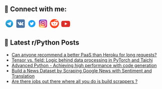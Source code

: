 ## 🔎 Connect with me:
[<img src="https://github.com/bullbesh/bullbesh/blob/main/images/Telegram.png" width="32" height="32" />](https://t.me/bullbesh)
[<img src="https://github.com/bullbesh/bullbesh/blob/main/images/VK.png" width="32" height="32" />](https://vk.com/bullbesh)
[<img src="https://github.com/bullbesh/bullbesh/blob/main/images/Twitter.png" width="32" height="32" />](https://twitter.com/bullbesh1)
[<img src="https://github.com/bullbesh/bullbesh/blob/main/images/Instagram.png" width="32" height="32" />](https://www.instagram.com/bullbesh)
[<img src="https://github.com/bullbesh/bullbesh/blob/main/images/Reddit.png" width="32" height="32" />](https://www.reddit.com/user/bullbesh)
[<img src="https://github.com/bullbesh/bullbesh/blob/main/images/YouTube.png" width="32" height="32" />](https://www.youtube.com/channel/UCtfjRs6uzgq5mfm8S06WTcg)

## 📕 Latest r/Python Posts
<!-- BLOG-POST-LIST:START -->
- [Can anyone recommend a better PaaS than Heroku for long requests?](https://www.reddit.com/r/Python/comments/wou0qe/can_anyone_recommend_a_better_paas_than_heroku/)
- [Tensor vs. field: Logic behind data processing in PyTorch and Taichi](https://www.reddit.com/r/Python/comments/wotzim/tensor_vs_field_logic_behind_data_processing_in/)
- [Advanced Python - Achieving high performance with code generation](https://www.reddit.com/r/Python/comments/wotygl/advanced_python_achieving_high_performance_with/)
- [Build a News Dataset by Scraping Google News with Sentiment and Translation](https://www.reddit.com/r/Python/comments/wot80u/build_a_news_dataset_by_scraping_google_news_with/)
- [Are there jobs out there where all you do is build scrappers ?](https://www.reddit.com/r/Python/comments/woog13/are_there_jobs_out_there_where_all_you_do_is/)
<!-- BLOG-POST-LIST:END -->

